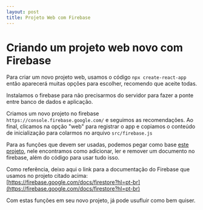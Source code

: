 ```yaml
---
layout: post
title: Projeto Web com Firebase
---
```


# Criando um projeto web novo com Firebase

Para criar um novo projeto web, usamos o código `npx create-react-app` então aparecerá muitas opções para escolher, recomendo que aceite todas.

Instalamos o firebase para não precisarmos do servidor para fazer a ponte entre banco de dados e aplicação.

Criamos um novo projeto no firebase `https://console.firebase.google.com/` e seguimos as recomendações. Ao final, clicamos na opção "web" para registrar o app e copiamos o conteúdo de inicialização para colarmos no arquivo `src/firebase.js`

Para as funções que devem ser usadas, podemos pegar como base [este projeto](https://github.com/StephHoel/names-list), nele encontramos como adicionar, ler e remover um documento no firebase, além do código para usar tudo isso.

Como referência, deixo aqui o link para a documentação do Firebase que usamos no projeto citado acima: [https://firebase.google.com/docs/firestore?hl=pt-br](https://firebase.google.com/docs/firestore?hl=pt-br)

Com estas funções em seu novo projeto, já pode usufluir como bem quiser.